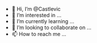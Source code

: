 - 👋 Hi, I’m @Castlevic
- 👀 I’m interested in ...
- 🌱 I’m currently learning ...
- 💞️ I’m looking to collaborate on ...
- 📫 How to reach me ...

<!---
Castlevic/Castlevic is a ✨ special ✨ repository because its `README.md` (this file) appears on your GitHub profile.
You can click the Preview link to take a look at your changes.
--->
